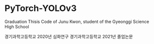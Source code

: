 # PyTorch-YOLOv3
Graduation Thisis Code of Junu Kwon, student of the Gyeonggi Science High School

경기과학고등학교 2020년 심화연구
경기과학고등학교 2021년 졸업논문

